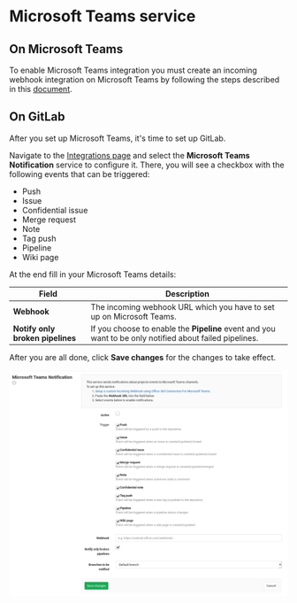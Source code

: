 # Microsoft Teams service

## On Microsoft Teams

To enable Microsoft Teams integration you must create an incoming webhook integration on Microsoft Teams by following the steps described in this [document](https://docs.microsoft.com/en-us/microsoftteams/platform/concepts/connectors/connectors-using#setting-up-a-custom-incoming-webhook).

## On GitLab

After you set up Microsoft Teams, it's time to set up GitLab.

Navigate to the [Integrations page](project_services.md#accessing-the-project-services)
and select the **Microsoft Teams Notification** service to configure it.
There, you will see a checkbox with the following events that can be triggered:

- Push
- Issue
- Confidential issue
- Merge request
- Note
- Tag push
- Pipeline
- Wiki page

At the end fill in your Microsoft Teams details:

| Field | Description |
| ----- | ----------- |
| **Webhook** | The incoming webhook URL which you have to set up on Microsoft Teams. |
| **Notify only broken pipelines** | If you choose to enable the **Pipeline** event and you want to be only notified about failed pipelines. |

After you are all done, click **Save changes** for the changes to take effect.

![Microsoft Teams configuration](img/microsoft_teams_configuration.png)
